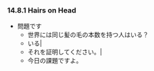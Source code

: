 ### 14.8.1 Hairs on Head

* 問題です 
  * 世界には同じ髪の毛の本数を持つ人はいる？
  - いる|
  - それを証明してください。|
  * 今日の課題ですよ。
  
